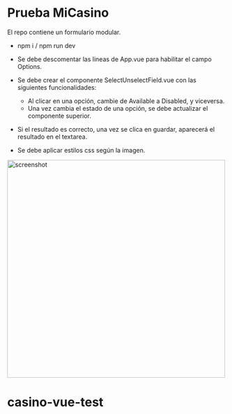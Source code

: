 # Prueba MiCasino

El repo contiene un formulario modular. 

- npm i / npm run dev

- Se debe descomentar las lineas de App.vue para habilitar el campo Options.
- Se debe crear el componente SelectUnselectField.vue con las siguientes funcionalidades:
  - Al clicar en una opción, cambie de Available a Disabled, y viceversa.
  - Una vez cambia el estado de una opción, se debe actualizar el componente superior.
  
- Si el resultado es correcto, una vez se clica en guardar, aparecerá el resultado en el textarea.
- Se debe aplicar estilos css según la imagen.

<img src="./src/assets/result.png" alt="screenshot" width="500"/>

# casino-vue-test
